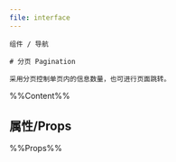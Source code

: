 ```yaml
---
file: interface
---
```


`````
组件 / 导航

# 分页 Pagination

采用分页控制单页内的信息数量，也可进行页面跳转。
`````

%%Content%%

## 属性/Props

%%Props%%
